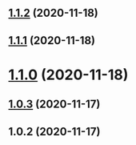 ## [1.1.2](https://github.com/imcuttle/slider-doc/compare/v1.1.1...v1.1.2) (2020-11-18)

## [1.1.1](https://github.com/imcuttle/slider-doc/compare/v1.1.0...v1.1.1) (2020-11-18)

# [1.1.0](https://github.com/imcuttle/slider-doc/compare/v1.0.3...v1.1.0) (2020-11-18)

## [1.0.3](https://github.com/imcuttle/slider-doc/compare/v1.0.2...v1.0.3) (2020-11-17)

## 1.0.2 (2020-11-17)

